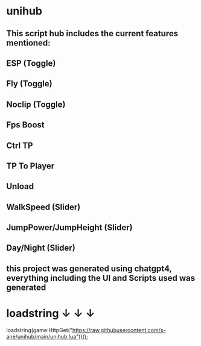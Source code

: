 # unihub
This script hub includes the current features mentioned:
------------
ESP (Toggle) 
------------
Fly (Toggle) 
------------
Noclip (Toggle)
------------
Fps Boost
------------
Ctrl TP
------------
TP To Player
------------
Unload
------------
WalkSpeed (Slider)
------------
JumpPower/JumpHeight (Slider)
------------
Day/Night (Slider)
-------------------------------

this project was generated using chatgpt4,
everything including the UI and Scripts used was generated
------------
# loadstring ↓ ↓ ↓
loadstring(game:HttpGet("https://raw.githubusercontent.com/s-ane/unihub/main/unihub.lua"))();
